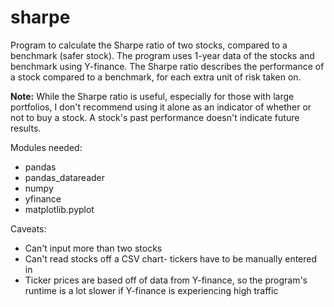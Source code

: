 # sharpe
 Program to calculate the Sharpe ratio of two stocks, compared to a benchmark (safer stock). The program uses 1-year data of the stocks and benchmark using Y-finance. The Sharpe ratio describes the performance of a stock compared to a benchmark, for each extra unit of risk taken on.
 
**Note:**
 While the Sharpe ratio is useful, especially for those with large portfolios, I don't recommend using it alone as an indicator of whether or not to buy a stock. A stock's past performance doesn't indicate future results.  
 
 Modules needed:
- pandas
- pandas_datareader
- numpy
- yfinance
- matplotlib.pyplot

 Caveats:
 - Can't input more than two stocks
 - Can't read stocks off a CSV chart- tickers have to be manually entered in
 - Ticker prices are based off of data from Y-finance, so the program's runtime is a lot slower if Y-finance is experiencing high traffic
